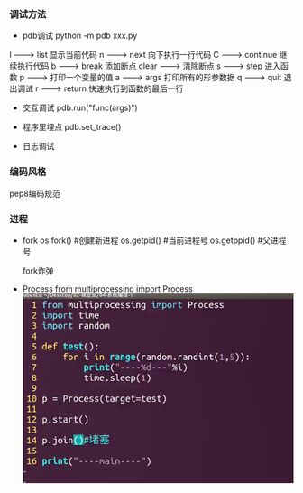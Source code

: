 ### 调试方法
* pdb调试
python -m pdb xxx.py

l ---> list 显示当前代码
n ---> next 向下执行一行代码
C ---> continue 继续执行代码
b ---> break 添加断点
clear ---> 清除断点
s ---> step 进入函数
p ---> 打印一个变量的值
a ---> args 打印所有的形参数据
q ---> quit 退出调试
r ---> return 快速执行到函数的最后一行

* 交互调试
	pdb.run("func(args)")

* 程序里埋点
	pdb.set_trace()

* 日志调试

### 编码风格
pep8编码规范

### 进程
* fork
	os.fork() #创建新进程
	os.getpid() #当前进程号
	os.getppid() #父进程号

	fork炸弹

* Process
	from multiprocessing import Process
![Process用法](/Process.PNG)